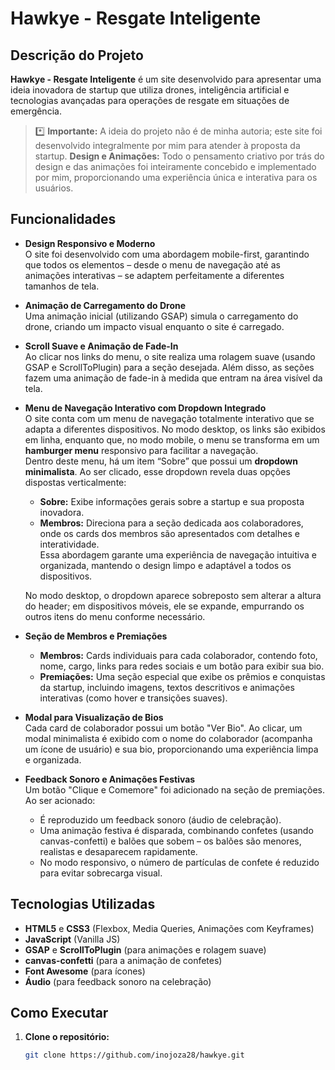 # Hawkye - Resgate Inteligente

## Descrição do Projeto

**Hawkye - Resgate Inteligente** é um site desenvolvido para apresentar uma ideia inovadora de startup que utiliza drones, inteligência artificial e tecnologias avançadas para operações de resgate em situações de emergência.  
> *️⃣ **Importante:** A ideia do projeto não é de minha autoria; este site foi desenvolvido integralmente por mim para atender à proposta da startup.
> **Design e Animações:** Todo o pensamento criativo por trás do design e das animações foi inteiramente concebido e implementado por mim, proporcionando uma experiência única e interativa para os usuários.

## Funcionalidades

- **Design Responsivo e Moderno**  
  O site foi desenvolvido com uma abordagem mobile-first, garantindo que todos os elementos – desde o menu de navegação até as animações interativas – se adaptem perfeitamente a diferentes tamanhos de tela.

- **Animação de Carregamento do Drone**  
  Uma animação inicial (utilizando GSAP) simula o carregamento do drone, criando um impacto visual enquanto o site é carregado.

- **Scroll Suave e Animação de Fade-In**  
  Ao clicar nos links do menu, o site realiza uma rolagem suave (usando GSAP e ScrollToPlugin) para a seção desejada. Além disso, as seções fazem uma animação de fade-in à medida que entram na área visível da tela.

- **Menu de Navegação Interativo com Dropdown Integrado**  
  O site conta com um menu de navegação totalmente interativo que se adapta a diferentes dispositivos. No modo desktop, os links são exibidos em linha, enquanto que, no modo mobile, o menu se transforma em um **hamburger menu** responsivo para facilitar a navegação.  
  Dentro deste menu, há um item “Sobre” que possui um **dropdown minimalista**. Ao ser clicado, esse dropdown revela duas opções dispostas verticalmente:  
  - **Sobre:** Exibe informações gerais sobre a startup e sua proposta inovadora.  
  - **Membros:** Direciona para a seção dedicada aos colaboradores, onde os cards dos membros são apresentados com detalhes e interatividade.  
  Essa abordagem garante uma experiência de navegação intuitiva e organizada, mantendo o design limpo e adaptável a todos os dispositivos.
  
  No modo desktop, o dropdown aparece sobreposto sem alterar a altura do header; em dispositivos móveis, ele se expande, empurrando os outros itens do menu conforme necessário.


- **Seção de Membros e Premiações**  
  - **Membros:** Cards individuais para cada colaborador, contendo foto, nome, cargo, links para redes sociais e um botão para exibir sua bio.
  - **Premiações:** Uma seção especial que exibe os prêmios e conquistas da startup, incluindo imagens, textos descritivos e animações interativas (como hover e transições suaves).


- **Modal para Visualização de Bios**  
  Cada card de colaborador possui um botão "Ver Bio". Ao clicar, um modal minimalista é exibido com o nome do colaborador (acompanha um ícone de usuário) e sua bio, proporcionando uma experiência limpa e organizada.

- **Feedback Sonoro e Animações Festivas**  
  Um botão "Clique e Comemore" foi adicionado na seção de premiações. Ao ser acionado:
  - É reproduzido um feedback sonoro (áudio de celebração).
  - Uma animação festiva é disparada, combinando confetes (usando canvas-confetti) e balões que sobem – os balões são menores, realistas e desaparecem rapidamente.
  - No modo responsivo, o número de partículas de confete é reduzido para evitar sobrecarga visual.

## Tecnologias Utilizadas

- **HTML5** e **CSS3** (Flexbox, Media Queries, Animações com Keyframes)
- **JavaScript** (Vanilla JS)
- **GSAP** e **ScrollToPlugin** (para animações e rolagem suave)
- **canvas-confetti** (para a animação de confetes)
- **Font Awesome** (para ícones)
- **Áudio** (para feedback sonoro na celebração)

## Como Executar

1. **Clone o repositório:**

   ```bash
   git clone https://github.com/inojoza28/hawkye.git
